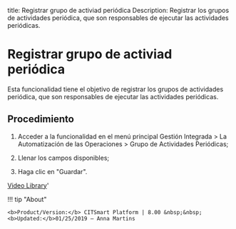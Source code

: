 title: Registrar grupo de activiad periódica
Description: Registrar los grupos de actividades periódica, que son responsables de ejecutar las actividades periódicas.
# Registrar grupo de activiad periódica


Esta funcionalidad tiene el objetivo de registrar los grupos de actividades
periódica, que son responsables de ejecutar las actividades periódicas.

Procedimiento
-----------------

1.  Acceder a la funcionalidad en el menú principal Gestión Integrada \> La
    Automatización de las Operaciones \> Grupo de Actividades Periódicas;

2.  Llenar los campos disponibles;

3.  Haga clic en "Guardar".


<i class='fa fa-youtube-play  fa-2x' style='color:#97ce17;vertical-align: middle;'> </i> [Video Library](https://www.youtube.com/playlist?list=PLB5qK2uzf2ROTLt6Tt7uegzqwpXHX5nA2)'

!!! tip "About"

    <b>Product/Version:</b> CITSmart Platform | 8.00 &nbsp;&nbsp;
    <b>Updated:</b>01/25/2019 – Anna Martins
